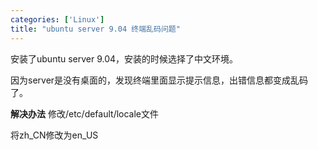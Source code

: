 ```yaml
---
categories: ['Linux']
title: "ubuntu server 9.04 终端乱码问题"
---
```

安装了ubuntu server 9.04，安装的时候选择了中文环境。

因为server是没有桌面的，发现终端里面显示提示信息，出错信息都变成乱码了。

**解决办法**
修改/etc/default/locale文件

将zh_CN修改为en_US

